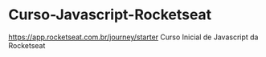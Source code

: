 # Curso-Javascript-Rocketseat
https://app.rocketseat.com.br/journey/starter
Curso Inicial de Javascript da Rocketseat

